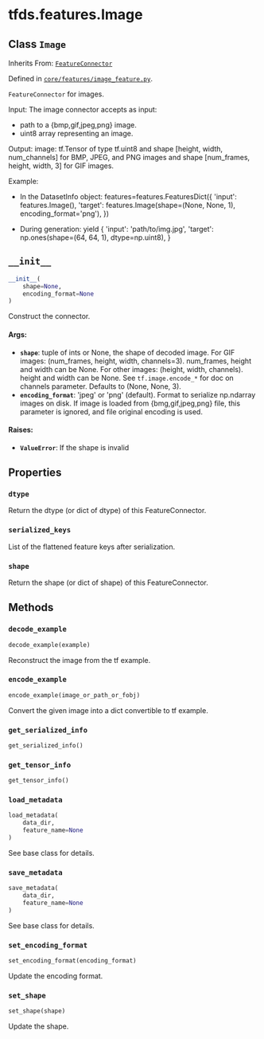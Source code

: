 <div itemscope itemtype="http://developers.google.com/ReferenceObject">
<meta itemprop="name" content="tfds.features.Image" />
<meta itemprop="path" content="Stable" />
<meta itemprop="property" content="dtype"/>
<meta itemprop="property" content="serialized_keys"/>
<meta itemprop="property" content="shape"/>
<meta itemprop="property" content="__init__"/>
<meta itemprop="property" content="decode_example"/>
<meta itemprop="property" content="encode_example"/>
<meta itemprop="property" content="get_serialized_info"/>
<meta itemprop="property" content="get_tensor_info"/>
<meta itemprop="property" content="load_metadata"/>
<meta itemprop="property" content="save_metadata"/>
<meta itemprop="property" content="set_encoding_format"/>
<meta itemprop="property" content="set_shape"/>
</div>

# tfds.features.Image

## Class `Image`

Inherits From: [`FeatureConnector`](../../tfds/features/FeatureConnector.md)



Defined in [`core/features/image_feature.py`](https://github.com/tensorflow/datasets/tree/master/tensorflow_datasets/core/features/image_feature.py).

<!-- Placeholder for "Used in" -->

`FeatureConnector` for images.

Input: The image connector accepts as input:
  * path to a {bmp,gif,jpeg,png} image.
  * uint8 array representing an image.

Output:
  image: tf.Tensor of type tf.uint8 and shape [height, width, num_channels]
  for BMP, JPEG, and PNG images and shape [num_frames, height, width, 3] for
  GIF images.

Example:
  * In the DatasetInfo object:
    features=features.FeaturesDict({
        'input': features.Image(),
        'target': features.Image(shape=(None, None, 1),
                                 encoding_format='png'),
    })

  * During generation:
    yield {
        'input': 'path/to/img.jpg',
        'target': np.ones(shape=(64, 64, 1), dtype=np.uint8),
    }

<h2 id="__init__"><code>__init__</code></h2>

``` python
__init__(
    shape=None,
    encoding_format=None
)
```

Construct the connector.

#### Args:

* <b>`shape`</b>: tuple of ints or None, the shape of decoded image.
    For GIF images: (num_frames, height, width, channels=3). num_frames,
      height and width can be None.
    For other images: (height, width, channels). height and width can be
      None. See `tf.image.encode_*` for doc on channels parameter.
    Defaults to (None, None, 3).
* <b>`encoding_format`</b>: 'jpeg' or 'png' (default). Format to serialize np.ndarray
    images on disk.
    If image is loaded from {bmg,gif,jpeg,png} file, this parameter is
    ignored, and file original encoding is used.


#### Raises:

* <b>`ValueError`</b>: If the shape is invalid



## Properties

<h3 id="dtype"><code>dtype</code></h3>

Return the dtype (or dict of dtype) of this FeatureConnector.

<h3 id="serialized_keys"><code>serialized_keys</code></h3>

List of the flattened feature keys after serialization.

<h3 id="shape"><code>shape</code></h3>

Return the shape (or dict of shape) of this FeatureConnector.



## Methods

<h3 id="decode_example"><code>decode_example</code></h3>

``` python
decode_example(example)
```

Reconstruct the image from the tf example.

<h3 id="encode_example"><code>encode_example</code></h3>

``` python
encode_example(image_or_path_or_fobj)
```

Convert the given image into a dict convertible to tf example.

<h3 id="get_serialized_info"><code>get_serialized_info</code></h3>

``` python
get_serialized_info()
```



<h3 id="get_tensor_info"><code>get_tensor_info</code></h3>

``` python
get_tensor_info()
```



<h3 id="load_metadata"><code>load_metadata</code></h3>

``` python
load_metadata(
    data_dir,
    feature_name=None
)
```

See base class for details.

<h3 id="save_metadata"><code>save_metadata</code></h3>

``` python
save_metadata(
    data_dir,
    feature_name=None
)
```

See base class for details.

<h3 id="set_encoding_format"><code>set_encoding_format</code></h3>

``` python
set_encoding_format(encoding_format)
```

Update the encoding format.

<h3 id="set_shape"><code>set_shape</code></h3>

``` python
set_shape(shape)
```

Update the shape.




